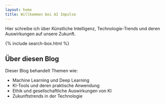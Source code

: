 ```yaml
---
layout: home
title: Willkommen bei AI Impulse
---
```


Hier schreibe ich über Künstliche Intelligenz, Technologie-Trends und deren Auswirkungen auf unsere Zukunft.

{% include search-box.html %}

## Über diesen Blog

Dieser Blog behandelt Themen wie:

- Machine Learning und Deep Learning
- KI-Tools und deren praktische Anwendung
- Ethik und gesellschaftliche Auswirkungen von KI
- Zukunftstrends in der Technologie
